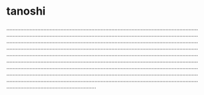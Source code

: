 # tanoshi

......................................................................................................................................................................................................................................................................................................................................................................................................................................................................................................................................................................................................................................................................................................................................................................................................................................................................................................................................................................................................................................................................................................................................................................................................................